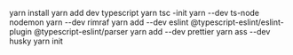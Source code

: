 yarn install
yarn add dev typescript
yarn tsc -init
yarn --dev ts-node nodemon
yarn --dev rimraf
yarn add --dev eslint @typescript-eslint/eslint-plugin @typescript-eslint/parser
yarn add --dev prettier 
yarn ass --dev husky
yarn init